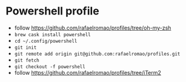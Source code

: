 # Powershell profile

- follow https://github.com/rafaelromao/profiles/tree/oh-my-zsh
- `brew cask install powershell`
- `cd ~/.config/powershell`
- `git init`
- `git remote add origin git@github.com:rafaelromao/profiles.git`
- `git fetch`
- `git checkout -f powershell`
- follow https://github.com/rafaelromao/profiles/tree/iTerm2